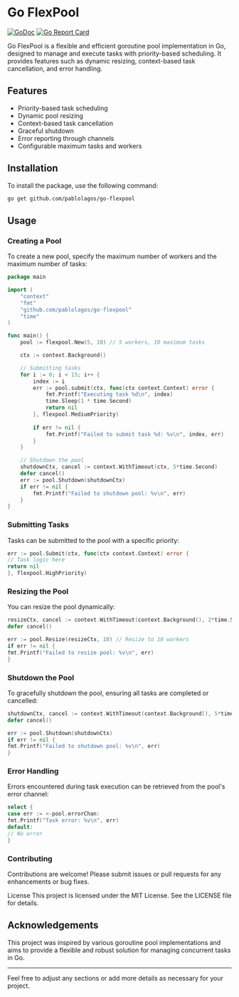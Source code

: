 # Go FlexPool

[![GoDoc](https://godoc.org/github.com/pablolagos/go-flexpool?status.svg)](https://godoc.org/github.com/pablolagos/go-flexpool)
[![Go Report Card](https://goreportcard.com/badge/github.com/pablolagos/go-flexpool)](https://goreportcard.com/report/github.com/pablolagos/go-flexpool)

Go FlexPool is a flexible and efficient goroutine pool implementation in Go, designed to manage and execute tasks with priority-based scheduling. It provides features such as dynamic resizing, context-based task cancellation, and error handling.

## Features

- Priority-based task scheduling
- Dynamic pool resizing
- Context-based task cancellation
- Graceful shutdown
- Error reporting through channels
- Configurable maximum tasks and workers

## Installation

To install the package, use the following command:

```sh
go get github.com/pablolagos/go-flexpool
```

## Usage
### Creating a Pool
To create a new pool, specify the maximum number of workers and the maximum number of tasks:

```go
package main

import (
    "context"
    "fmt"
    "github.com/pablolagos/go-flexpool"
    "time"
)

func main() {
    pool := flexpool.New(5, 10) // 5 workers, 10 maximum tasks

    ctx := context.Background()

    // Submitting tasks
    for i := 0; i < 15; i++ {
        index := i
        err := pool.submit(ctx, func(ctx context.Context) error {
            fmt.Printf("Executing task %d\n", index)
            time.Sleep(1 * time.Second)
            return nil
        }, flexpool.MediumPriority)
        
        if err != nil {
            fmt.Printf("Failed to submit task %d: %v\n", index, err)
        }
    }

    // Shutdown the pool
    shutdownCtx, cancel := context.WithTimeout(ctx, 5*time.Second)
    defer cancel()
    err := pool.Shutdown(shutdownCtx)
    if err != nil {
        fmt.Printf("Failed to shutdown pool: %v\n", err)
    }
}
```

### Submitting Tasks
Tasks can be submitted to the pool with a specific priority:

```go
err := pool.Submit(ctx, func(ctx context.Context) error {
// Task logic here
return nil
}, flexpool.HighPriority)
```

### Resizing the Pool
You can resize the pool dynamically:

```go
resizeCtx, cancel := context.WithTimeout(context.Background(), 2*time.Second)
defer cancel()

err := pool.Resize(resizeCtx, 10) // Resize to 10 workers
if err != nil {
fmt.Printf("Failed to resize pool: %v\n", err)
}
```

### Shutdown the Pool
To gracefully shutdown the pool, ensuring all tasks are completed or cancelled:

```go
shutdownCtx, cancel := context.WithTimeout(context.Background(), 5*time.Second)
defer cancel()

err := pool.Shutdown(shutdownCtx)
if err != nil {
fmt.Printf("Failed to shutdown pool: %v\n", err)
}
```

### Error Handling
Errors encountered during task execution can be retrieved from the pool's error channel:

```go
select {
case err := <-pool.errorChan:
fmt.Printf("Task error: %v\n", err)
default:
// No error
}
```

### Contributing
Contributions are welcome! Please submit issues or pull requests for any enhancements or bug fixes.

License
This project is licensed under the MIT License. See the LICENSE file for details.

## Acknowledgements

This project was inspired by various goroutine pool implementations and aims to provide a flexible and robust solution for managing concurrent tasks in Go.

---

Feel free to adjust any sections or add more details as necessary for your project.